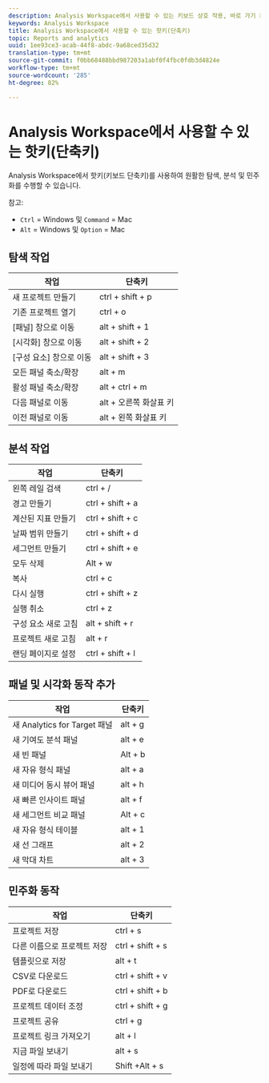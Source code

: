 ```yaml
---
description: Analysis Workspace에서 사용할 수 있는 키보드 상호 작용, 바로 가기 키 및 마우스로 이용할 수 있는 동작.
keywords: Analysis Workspace
title: Analysis Workspace에서 사용할 수 있는 핫키(단축키)
topic: Reports and analytics
uuid: 1ee93ce3-acab-44f8-abdc-9a68ced35d32
translation-type: tm+mt
source-git-commit: f0bb68488bbd987203a1abf0f4fbc0fdb3d4824e
workflow-type: tm+mt
source-wordcount: '285'
ht-degree: 82%

---
```



# Analysis Workspace에서 사용할 수 있는 핫키(단축키)

Analysis Workspace에서 핫키(키보드 단축키)를 사용하여 원활한 탐색, 분석 및 민주화를 수행할 수 있습니다.

참고:
* `Ctrl` = Windows 및 `Command` = Mac
* `Alt` = Windows 및 `Option` = Mac

## 탐색 작업

| 작업 | 단축키 |
| --- | --- |
| 새 프로젝트 만들기 | ctrl + shift + p |
| 기존 프로젝트 열기 | ctrl + o |
| [패널] 창으로 이동 | alt + shift + 1 |
| [시각화] 창으로 이동 | alt + shift + 2 |
| [구성 요소] 창으로 이동 | alt + shift + 3 |
| 모든 패널 축소/확장 | alt + m |
| 활성 패널 축소/확장 | alt + ctrl + m |
| 다음 패널로 이동 | alt + 오른쪽 화살표 키 |
| 이전 패널로 이동 | alt + 왼쪽 화살표 키 |

## 분석 작업

| 작업 | 단축키 |
| --- | --- |
| 왼쪽 레일 검색 | ctrl + / |
| 경고 만들기 | ctrl + shift + a |
| 계산된 지표 만들기 | ctrl + shift + c |
| 날짜 범위 만들기 | ctrl + shift + d |
| 세그먼트 만들기 | ctrl + shift + e |
| 모두 삭제 | Alt + w |
| 복사 | ctrl + c |
| 다시 실행 | ctrl + shift + z |
| 실행 취소 | ctrl + z |
| 구성 요소 새로 고침 | alt + shift + r |
| 프로젝트 새로 고침 | alt + r |
| 랜딩 페이지로 설정 | ctrl + shift + l |

## 패널 및 시각화 동작 추가

| 작업 | 단축키 |
| ---|---|
| 새 Analytics for Target 패널 | alt + g |
| 새 기여도 분석 패널 | alt + e |
| 새 빈 패널 | Alt + b |
| 새 자유 형식 패널 | alt + a |
| 새 미디어 동시 뷰어 패널 | alt + h |
| 새 빠른 인사이트 패널 | alt + f |
| 새 세그먼트 비교 패널 | Alt + c |
| 새 자유 형식 테이블 | alt + 1 |
| 새 선 그래프 | alt + 2 |
| 새 막대 차트 | alt + 3 |

## 민주화 동작

| 작업 | 단축키 |
| --- | --- |
| 프로젝트 저장 | ctrl + s |
| 다른 이름으로 프로젝트 저장 | ctrl + shift + s |
| 템플릿으로 저장 | alt + t |
| CSV로 다운로드 | ctrl + shift + v |
| PDF로 다운로드 | ctrl + shift + b |
| 프로젝트 데이터 조정 | ctrl + shift + g |
| 프로젝트 공유 | ctrl + g |
| 프로젝트 링크 가져오기 | alt + l |
| 지금 파일 보내기 | alt + s |
| 일정에 따라 파일 보내기 | Shift +Alt + s |
